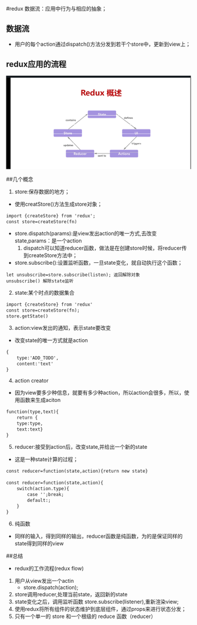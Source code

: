 #redux
数据流：应用中行为与相应的抽象；

## 数据流
- 用户的每个action通过dispatch()方法分发到若干个store中，更新到view上；

## redux应用的流程
![图片](../images/redux.png)

##几个概念

1. store:保存数据的地方；
- 使用creatStore()方法生成store对象；
```
import {createStore} from 'redux';
const store=createStore(fn)
```
- store.dispatch(params):是view发出action的唯一方式,去改变state,params：是一个action
    1. dispatch可以知道reducer函数，做法是在创建store时候，将reducer传到createStore方法中；
- store.subscribe():设置监听函数，一旦state变化，就自动执行这个函数；
```
let unsubscribe=store.subscribe(listen); 返回解除对象
unsubscribe() 解除state监听
```


2. state:某个时点的数据集合
```
import {createStore} from 'redux'
const store=createStore(fn);
store.getState()
```

3. action:view发出的通知，表示state要改变
- 改变state的唯一方式就是action
```
{
    type:'ADD_TODO',
    content:'text'
}
```

4. action creator
- 因为view要多少种信息，就要有多少种action，所以action会很多，所以，使用函数来生成aciton
```
function(type,text){
    return {
    type:type,
    text:text}
}
```

5. reducer:接受到action后，改变state,并给出一个新的state
- 这是一种state计算的过程；
```
const reducer=function(state,action){return new state}

const reducer=function(state,action){
    switch(action.type){
        case '';break;
        default:;
    }
}
```

6. 纯函数
- 同样的输入，得到同样的输出，reducer函数是纯函数，为的是保证同样的state得到同样的view



##总结
- redux的工作流程(redux flow)
1. 用户从view发出一个actin
    - store.dispatch(action);
2. store调用reducer,处理当前state，返回新的state
3. state变化之后，调用监听函数 store.subscribe(listener),重新渲染view;
4. 使用redux将所有组件的状态维护到底层组件，通过props来进行状态分发；
5. 只有一个单一的 store 和一个根级的 reduce 函数（reducer）
